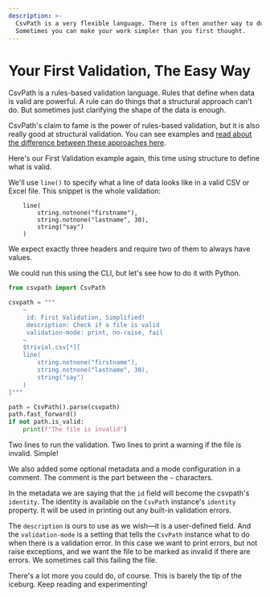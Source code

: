```yaml
---
description: >-
  CsvPath is a very flexible language. There is often another way to do a thing.
  Sometimes you can make your work simpler than you first thought.
---
```


# Your First Validation, The Easy Way

CsvPath is a rules-based validation language. Rules that define when data is valid are powerful. A rule can do things that a structural approach can't do. But sometimes just clarifying the shape of the data is enough.&#x20;

CsvPath's claim to fame is the power of rules-based validation, but it is also really good at structural validation. You can see examples and [read about the difference between these approaches here](../topics/validation/schemas-or-rules.md).

Here's our First Validation example again, this time using structure to define what is valid.

We'll use `line()` to specify what a line of data looks like in a valid CSV or Excel file. This snippet is the whole validation:

```xquery
    line(
        string.notnone("firstname"),
        string.notnone("lastname", 30),
        string("say")
    )
```

We expect exactly three headers and require two of them to always have values.

We could run this using the CLI, but let's see how to do it with Python.

```python
from csvpath import CsvPath

csvpath = """
    ~ 
     id: First Validation, Simplified!
     description: Check if a file is valid
     validation-mode: print, no-raise, fail 
    ~
    $trivial.csv[*][
    line(
        string.notnone("firstname"),
        string.notnone("lastname", 30),
        string("say")
    )
]"""

path = CsvPath().parse(csvpath)
path.fast_forward()
if not path.is_valid:
    print(f"The file is invalid")
```

Two lines to run the validation. Two lines to print a warning if the file is invalid. Simple!

We also added some optional metadata and a mode configuration in a comment. The comment is the part between the `~` characters.

In the metadata we are saying that the `id` field will become the csvpath's `identity`. The identity is available on the `CsvPath` instance's `identity` property. It will be used in printing out any built-in validation errors.&#x20;

The `description` is ours to use as we wish—it is a user-defined field. And the `validation-mode` is a setting that tells the `CsvPath` instance what to do when there is a validation error. In this case we want to print errors, but not raise exceptions, and we want the file to be marked as invalid if there are errors. We sometimes call this failing the file.&#x20;

There's a lot more you could do, of course. This is barely the tip of the iceburg. Keep reading and experimenting!
